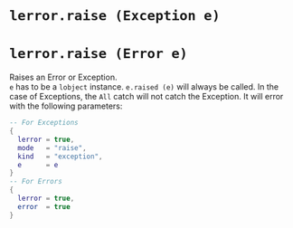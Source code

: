 # `lerror.raise (Exception e)`
# `lerror.raise (Error e)`
Raises an Error or Exception.  
`e` has to be a `lobject` instance. `e.raised (e)` will always be called. In the case of Exceptions, the `All` catch will not catch the Exception. It will error with the following parameters:
```lua
-- For Exceptions
{
  lerror = true,
  mode   = "raise",
  kind   = "exception",
  e      = e
}
-- For Errors
{
  lerror = true,
  error  = true
}
```
